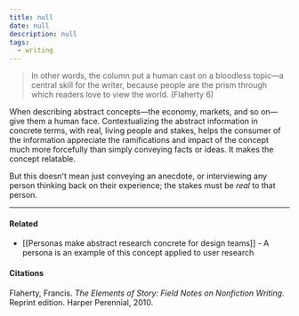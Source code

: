 ```yaml
---
title: null
date: null
description: null
tags:
  - writing
---
```


> In other words, the column put a human cast on a bloodless topic—a central skill for the writer, because people are the prism through which readers love to view the world. (Flaherty 6)

When describing abstract concepts—the economy, markets, and so on—give them a human face. Contextualizing the abstract information in concrete terms, with real, living people and stakes, helps the consumer of the information appreciate the ramifications and impact of the concept much more forcefully than simply conveying facts or ideas. It makes the concept relatable.

But this doesn't mean just conveying an anecdote, or interviewing any person thinking back on their experience; the stakes must be _real_ to that person.

---

#### Related

- [[Personas make abstract research concrete for design teams]] - A persona is an example of this concept applied to user research

#### Citations

Flaherty, Francis. _The Elements of Story: Field Notes on Nonfiction Writing_. Reprint edition. Harper Perennial, 2010.

